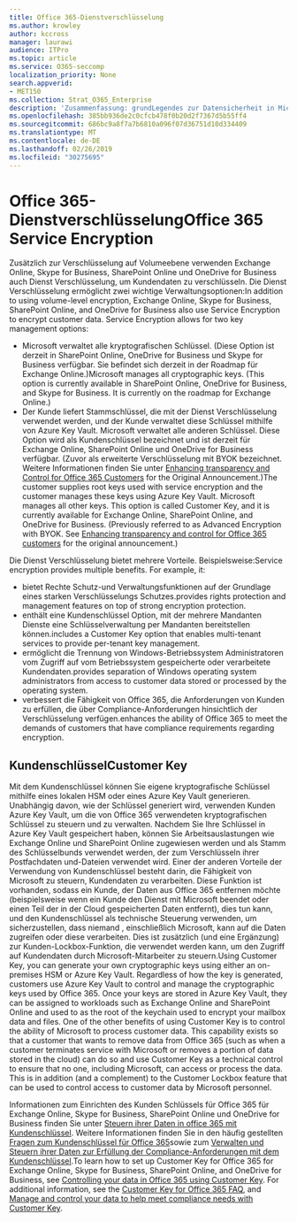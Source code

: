 ```yaml
---
title: Office 365-Dienstverschlüsselung
ms.author: krowley
author: kccross
manager: laurawi
audience: ITPro
ms.topic: article
ms.service: O365-seccomp
localization_priority: None
search.appverid:
- MET150
ms.collection: Strat_O365_Enterprise
description: 'Zusammenfassung: grundLegendes zur Datensicherheit in Microsoft Office 365.'
ms.openlocfilehash: 385bb936de2c0cfcb478f0b20d2f7367d5b55ff4
ms.sourcegitcommit: 686bc9a8f7a7b6810a096f07d36751d10d334409
ms.translationtype: MT
ms.contentlocale: de-DE
ms.lasthandoff: 02/26/2019
ms.locfileid: "30275695"
---
```

# <a name="office-365-service-encryption"></a><span data-ttu-id="5d2e2-103">Office 365-Dienstverschlüsselung</span><span class="sxs-lookup"><span data-stu-id="5d2e2-103">Office 365 Service Encryption</span></span>

<span data-ttu-id="5d2e2-p101">Zusätzlich zur Verschlüsselung auf Volumeebene verwenden Exchange Online, Skype for Business, SharePoint Online und OneDrive for Business auch Dienst Verschlüsselung, um Kundendaten zu verschlüsseln. Die Dienst Verschlüsselung ermöglicht zwei wichtige Verwaltungsoptionen:</span><span class="sxs-lookup"><span data-stu-id="5d2e2-p101">In addition to using volume-level encryption, Exchange Online, Skype for Business, SharePoint Online, and OneDrive for Business also use Service Encryption to encrypt customer data. Service Encryption allows for two key management options:</span></span>
- <span data-ttu-id="5d2e2-p102">Microsoft verwaltet alle kryptografischen Schlüssel. (Diese Option ist derzeit in SharePoint Online, OneDrive for Business und Skype for Business verfügbar. Sie befindet sich derzeit in der Roadmap für Exchange Online.)</span><span class="sxs-lookup"><span data-stu-id="5d2e2-p102">Microsoft manages all cryptographic keys. (This option is currently available in SharePoint Online, OneDrive for Business, and Skype for Business. It is currently on the roadmap for Exchange Online.)</span></span>
- <span data-ttu-id="5d2e2-p103">Der Kunde liefert Stammschlüssel, die mit der Dienst Verschlüsselung verwendet werden, und der Kunde verwaltet diese Schlüssel mithilfe von Azure Key Vault. Microsoft verwaltet alle anderen Schlüssel. Diese Option wird als Kundenschlüssel bezeichnet und ist derzeit für Exchange Online, SharePoint Online und OneDrive for Business verfügbar. (Zuvor als erweiterte Verschlüsselung mit BYOK bezeichnet. Weitere Informationen finden Sie unter [Enhancing transparency and Control for Office 365 Customers](http://blogs.office.com/2015/04/21/enhancing-transparency-and-control-for-office-365-customers/) for the Original Announcement.)</span><span class="sxs-lookup"><span data-stu-id="5d2e2-p103">The customer supplies root keys used with service encryption and the customer manages these keys using Azure Key Vault. Microsoft manages all other keys. This option is called Customer Key, and it is currently available for Exchange Online, SharePoint Online, and OneDrive for Business. (Previously referred to as Advanced Encryption with BYOK. See [Enhancing transparency and control for Office 365 customers](http://blogs.office.com/2015/04/21/enhancing-transparency-and-control-for-office-365-customers/) for the original announcement.)</span></span>

<span data-ttu-id="5d2e2-p104">Die Dienst Verschlüsselung bietet mehrere Vorteile. Beispielsweise:</span><span class="sxs-lookup"><span data-stu-id="5d2e2-p104">Service encryption provides multiple benefits. For example, it:</span></span>
- <span data-ttu-id="5d2e2-116">bietet Rechte Schutz-und Verwaltungsfunktionen auf der Grundlage eines starken Verschlüsselungs Schutzes.</span><span class="sxs-lookup"><span data-stu-id="5d2e2-116">provides rights protection and management features on top of strong encryption protection.</span></span>
- <span data-ttu-id="5d2e2-117">enthält eine Kundenschlüssel Option, mit der mehrere Mandanten Dienste eine Schlüsselverwaltung per Mandanten bereitstellen können.</span><span class="sxs-lookup"><span data-stu-id="5d2e2-117">includes a Customer Key option that enables multi-tenant services to provide per-tenant key management.</span></span>
- <span data-ttu-id="5d2e2-118">ermöglicht die Trennung von Windows-Betriebssystem Administratoren vom Zugriff auf vom Betriebssystem gespeicherte oder verarbeitete Kundendaten.</span><span class="sxs-lookup"><span data-stu-id="5d2e2-118">provides separation of Windows operating system administrators from access to customer data stored or processed by the operating system.</span></span>
- <span data-ttu-id="5d2e2-119">verbessert die Fähigkeit von Office 365, die Anforderungen von Kunden zu erfüllen, die über Compliance-Anforderungen hinsichtlich der Verschlüsselung verfügen.</span><span class="sxs-lookup"><span data-stu-id="5d2e2-119">enhances the ability of Office 365 to meet the demands of customers that have compliance requirements regarding encryption.</span></span>

## <a name="customer-key"></a><span data-ttu-id="5d2e2-120">Kundenschlüssel</span><span class="sxs-lookup"><span data-stu-id="5d2e2-120">Customer Key</span></span>
<span data-ttu-id="5d2e2-p105">Mit dem Kundenschlüssel können Sie eigene kryptografische Schlüssel mithilfe eines lokalen HSM oder eines Azure Key Vault generieren. Unabhängig davon, wie der Schlüssel generiert wird, verwenden Kunden Azure Key Vault, um die von Office 365 verwendeten kryptografischen Schlüssel zu steuern und zu verwalten. Nachdem Sie Ihre Schlüssel in Azure Key Vault gespeichert haben, können Sie Arbeitsauslastungen wie Exchange Online und SharePoint Online zugewiesen werden und als Stamm des Schlüsselbunds verwendet werden, der zum Verschlüsseln ihrer Postfachdaten und-Dateien verwendet wird. Einer der anderen Vorteile der Verwendung von Kundenschlüssel besteht darin, die Fähigkeit von Microsoft zu steuern, Kundendaten zu verarbeiten. Diese Funktion ist vorhanden, sodass ein Kunde, der Daten aus Office 365 entfernen möchte (beispielsweise wenn ein Kunde den Dienst mit Microsoft beendet oder einen Teil der in der Cloud gespeicherten Daten entfernt), dies tun kann, und den Kundenschlüssel als technische Steuerung verwenden, um sicherzustellen, dass niemand , einschließlich Microsoft, kann auf die Daten zugreifen oder diese verarbeiten. Dies ist zusätzlich (und eine Ergänzung) zur Kunden-Lockbox-Funktion, die verwendet werden kann, um den Zugriff auf Kundendaten durch Microsoft-Mitarbeiter zu steuern.</span><span class="sxs-lookup"><span data-stu-id="5d2e2-p105">Using Customer Key, you can generate your own cryptographic keys using either an on-premises HSM or Azure Key Vault. Regardless of how the key is generated, customers use Azure Key Vault to control and manage the cryptographic keys used by Office 365. Once your keys are stored in Azure Key Vault, they can be assigned to workloads such as Exchange Online and SharePoint Online and used to as the root of the keychain used to encrypt your mailbox data and files. One of the other benefits of using Customer Key is to control the ability of Microsoft to process customer data. This capability exists so that a customer that wants to remove data from Office 365 (such as when a customer terminates service with Microsoft or removes a portion of data stored in the cloud) can do so and use Customer Key as a technical control to ensure that no one, including Microsoft, can access or process the data. This is in addition (and a complement) to the Customer Lockbox feature that can be used to control access to customer data by Microsoft personnel.</span></span>

<span data-ttu-id="5d2e2-p106">Informationen zum Einrichten des Kunden Schlüssels für Office 365 für Exchange Online, Skype for Business, SharePoint Online und OneDrive for Business finden Sie unter [Steuern ihrer Daten in office 365 mit Kundenschlüssel](https://support.office.com/article/Controlling-your-data-in-Office-365-using-Customer-Key-f2cd475a-e592-46cf-80a3-1bfb0fa17697). Weitere Informationen finden Sie in den häufig gestellten [Fragen zum Kundenschlüssel für Office 365](https://support.office.com/article/Customer-Key-for-Office-365-FAQ-41ae293a-bd5c-4083-acd8-e1a2b4329da6)sowie zum [Verwalten und Steuern ihrer Daten zur Erfüllung der Compliance-Anforderungen mit dem Kundenschlüssel](https://techcommunity.microsoft.com/t5/Microsoft-Ignite-Content-2017/Manage-and-control-your-data-to-help-meet-compliance-needs-with/td-p/117580).</span><span class="sxs-lookup"><span data-stu-id="5d2e2-p106">To learn how to set up Customer Key for Office 365 for Exchange Online, Skype for Business, SharePoint Online, and OneDrive for Business, see [Controlling your data in Office 365 using Customer Key](https://support.office.com/article/Controlling-your-data-in-Office-365-using-Customer-Key-f2cd475a-e592-46cf-80a3-1bfb0fa17697). For additional information, see the [Customer Key for Office 365 FAQ](https://support.office.com/article/Customer-Key-for-Office-365-FAQ-41ae293a-bd5c-4083-acd8-e1a2b4329da6), and [Manage and control your data to help meet compliance needs with Customer Key](https://techcommunity.microsoft.com/t5/Microsoft-Ignite-Content-2017/Manage-and-control-your-data-to-help-meet-compliance-needs-with/td-p/117580).</span></span>
